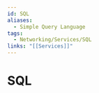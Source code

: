 ```yaml
---
id: SQL
aliases:
  - Simple Query Language
tags:
  - Networking/Services/SQL
links: "[[Services]]"
---
```


# SQL
